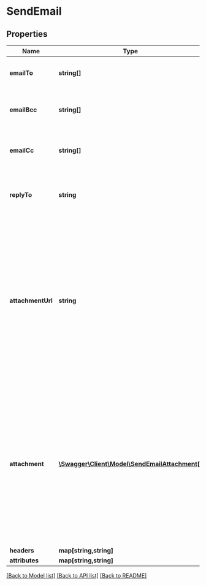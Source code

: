 # SendEmail

## Properties
Name | Type | Description | Notes
------------ | ------------- | ------------- | -------------
**emailTo** | **string[]** | Email addresses of the recipients | 
**emailBcc** | **string[]** | Email addresses of the recipients in bcc | [optional] 
**emailCc** | **string[]** | Email addresses of the recipients in cc | [optional] 
**replyTo** | **string** | Email on which campaign recipients will be able to reply to | [optional] 
**attachmentUrl** | **string** | Absolute url of the attachment (no local file). Extension allowed: gif, png, bmp, cgm, jpg, jpeg, tif, tiff, rtf, txt, css, shtml, html, htm, csv, zip, pdf, xml, ods, doc, docx, docm, ics, xls, xlsx, ppt, tar, and ez | [optional] 
**attachment** | [**\Swagger\Client\Model\SendEmailAttachment[]**](SendEmailAttachment.md) | Pass the base64 content of the attachment. Extension allowed: gif, png, bmp, cgm, jpg, jpeg, tif, tiff, rtf, txt, css, shtml, html, htm, csv, zip, pdf, xml, ods, doc, docx, docm, ics, xls, xlsx, ppt, tar, and ez | [optional] 
**headers** | **map[string,string]** |  | [optional] 
**attributes** | **map[string,string]** |  | [optional] 

[[Back to Model list]](../README.md#documentation-for-models) [[Back to API list]](../README.md#documentation-for-api-endpoints) [[Back to README]](../README.md)


